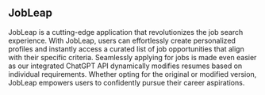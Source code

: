 ## JobLeap

JobLeap is a cutting-edge application that revolutionizes the job search experience. With JobLeap, users can effortlessly create personalized profiles and instantly access a curated list of job opportunities that align with their specific criteria. Seamlessly applying for jobs is made even easier as our integrated ChatGPT API dynamically modifies resumes based on individual requirements. Whether opting for the original or modified version, JobLeap empowers users to confidently pursue their career aspirations.